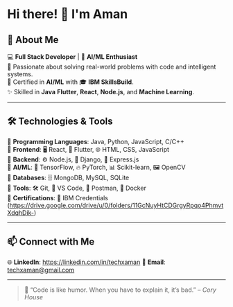 # Hi there! 👋 I'm Aman  

## 🚀 About Me  
💻 **Full Stack Developer** | 🤖 **AI/ML Enthusiast**  
🌱 Passionate about solving real-world problems with code and intelligent systems.  
📜 Certified in **AI/ML** with 🎓 **IBM SkillsBuild**.  
✨ Skilled in **Java** **Flutter**, **React**, **Node.js**, and **Machine Learning**.  

---

## 🛠️ Technologies & Tools  
🔹 **Programming Languages**: Java, Python, JavaScript, C/C++  
🔹 **Frontend**: 🖥️ React, 📱 Flutter, 🌐 HTML, CSS, JavaScript  
🔹 **Backend**: ⚙️ Node.js, 🐍 Django, 🚀 Express.js  
🔹 **AI/ML**: 🧠 TensorFlow, 🔥 PyTorch, 📊 Scikit-learn, 🖼️ OpenCV  
🔹 **Databases**: 🗄️ MongoDB, MySQL, SQLite  
🔹 **Tools**: 🛠️ Git, 📝 VS Code, 📮 Postman, 🐳 Docker  
🔹 **Certifications**: 🏅 IBM Credentials (https://drive.google.com/drive/u/0/folders/11GcNuyHtCDGrgyRpqo4PhmvtXdqhDik-)

---

## 📫 Connect with Me  
🌐 **LinkedIn**: https://linkedin.com/in/techxaman
📧 **Email**: techxaman@gmail.com

---

> 🌟 “Code is like humor. When you have to explain it, it’s bad.” – *Cory House*  

<!---
amanXtech/amanXtech is a ✨ special ✨ repository because its `README.md` (this file) appears on your GitHub profile.
You can click the Preview link to take a look at your changes.
--->
